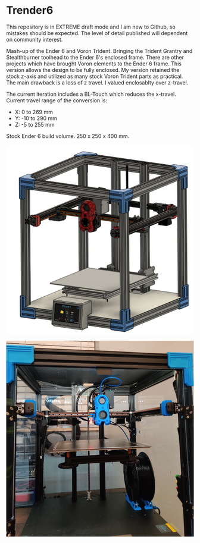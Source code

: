 # Trender6

This repository is in EXTREME draft mode and I am new to Github, so mistakes should be expected. The level of detail published will dependent on community interest.

Mash-up of the Ender 6 and Voron Trident.   Bringing the Trident Grantry and Stealthburner toolhead to the Ender 6's enclosed frame.  There are other projects which have brought Voron elements to the Ender 6 frame.  This version allows the design to be fully enclosed.    My version retained the stock z-axis and utilized as many stock Voron Trident parts as practical.   The main drawback is a loss of z travel.  I valued enclosablty over z-travel.

The current iteration includes a BL-Touch which reduces the x-travel.  Current travel range of the conversion is:
   *  X:   0 to 269 mm
   *  Y: -10 to 290 mm
   *  Z:  -5 to 255 mm

Stock Ender 6 build volume. 250 x 250 x 400 mm.

![Overall CAD Image](https://github.com/Nicholas-Barnes-Ohio/Trender6/blob/main/Images/Trender6_CAD_Overview.png)

![Overall CAD Image](https://github.com/Nicholas-Barnes-Ohio/Trender6/blob/main/Images/IMG_20221212_230007.jpg)
